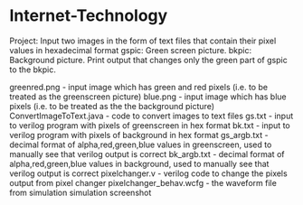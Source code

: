 # Internet-Technology
 
Project: 
Input two images in the form of text files that contain their pixel values in hexadecimal format 
gspic: Green screen picture. 
bkpic: Background picture. 
Print output that changes only the green part of gspic to the bkpic. 

greenred.png - input image which has green and red pixels (i.e. to be treated as the greenscreen picture)
blue.png - input image which has blue pixels (i.e. to be treated as the the background picture)
ConvertImageToText.java - code to convert images to text files
gs.txt - input to verilog program with pixels of greenscreen in hex format
bk.txt - input to verilog program with pixels of background in hex format
gs_argb.txt - decimal format of alpha,red,green,blue values in greenscreen, used to manually see that verilog output is correct
bk_argb.txt - decimal format of alpha,red,green,blue values in background, used to manually see that verilog output is correct
pixelchanger.v - verilog code to change the pixels
output from pixel changer
pixelchanger_behav.wcfg - the waveform file from simulation
simulation screenshot
